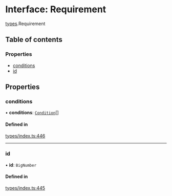 # Interface: Requirement

[types](../wiki/types).Requirement

## Table of contents

### Properties

- [conditions](../wiki/types.Requirement#conditions)
- [id](../wiki/types.Requirement#id)

## Properties

### conditions

• **conditions**: [`Condition`](../wiki/types#condition)[]

#### Defined in

[types/index.ts:446](https://github.com/PolymathNetwork/polymesh-sdk/blob/49113a20/src/types/index.ts#L446)

___

### id

• **id**: `BigNumber`

#### Defined in

[types/index.ts:445](https://github.com/PolymathNetwork/polymesh-sdk/blob/49113a20/src/types/index.ts#L445)
